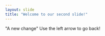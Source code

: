 ```yaml
---
layout: slide
title: "Welcome to our second slide!"
---
```

"A new change"
Use the left arrow to go back!
